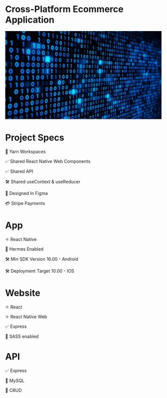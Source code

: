 # Cross-Platform Ecommerce Application

![Image of Yaktocat](/gifs/code.gif)

# Project Specs

🧶 Yarn Workspaces

✅ Shared React Native Web Components

✅ Shared API

🛠️ Shared useContext & useReducer

🎨 Designed In Figma

💳 Stripe Payments


# App

⚛️ React Native

🚀 Hermes Enabled

🛠️ Min SDK Version 16.00 - Android

🛠️ Deployment Target 10.00 - IOS


# Website

⚛️ React

⚛️ React Native Web

✅ Express

🎨 SASS enabled

# API

✅ Express

🐬 MySQL

📝 CRUD
